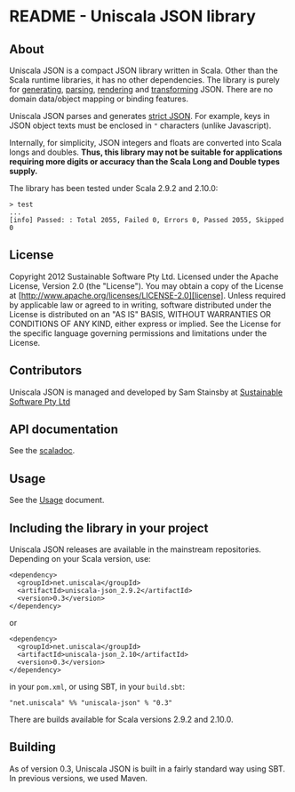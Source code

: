 # README - Uniscala JSON library


## About

Uniscala JSON is a compact JSON library written in Scala. Other 
than the Scala runtime libraries, it has no other dependencies. The library 
is purely for [generating](#Generating), [parsing](#Parsing), 
[rendering](#Rendering) and [transforming](#Transforming) JSON.
There are no domain data/object mapping or binding features.

Uniscala JSON parses and generates [strict JSON][json]. For example, keys 
in JSON object texts must be enclosed in `"` characters (unlike Javascript).

Internally, for simplicity, JSON integers and floats are converted into 
Scala longs and doubles. **Thus, this library may not be suitable for 
applications requiring more digits or accuracy than the Scala Long and 
Double types supply.**

The library has been tested under Scala 2.9.2 and 2.10.0:

    > test
    ...
    [info] Passed: : Total 2055, Failed 0, Errors 0, Passed 2055, Skipped 0
    

## License

Copyright 2012 Sustainable Software Pty Ltd.
Licensed under the Apache License, Version 2.0 (the "License").
You may obtain a copy of the License at
[http://www.apache.org/licenses/LICENSE-2.0][license].
Unless required by applicable law or agreed to in writing, software
distributed under the License is distributed on an "AS IS" BASIS,
WITHOUT WARRANTIES OR CONDITIONS OF ANY KIND, either express or implied.
See the License for the specific language governing permissions and
limitations under the License.


## Contributors

Uniscala JSON is managed and developed by Sam Stainsby at 
[Sustainable Software Pty Ltd][ss]


## API documentation

See the [scaladoc].


## Usage

See the [Usage][ghusage] document.


## Including the library in your project

Uniscala JSON releases are available in the mainstream repositories. Depending
on your Scala version, use:

    <dependency>
      <groupId>net.uniscala</groupId>
      <artifactId>uniscala-json_2.9.2</artifactId>
      <version>0.3</version>
    </dependency>
  
or

    <dependency>
      <groupId>net.uniscala</groupId>
      <artifactId>uniscala-json_2.10</artifactId>
      <version>0.3</version>
    </dependency>

in your `pom.xml`, or using SBT, in your `build.sbt`:

    "net.uniscala" %% "uniscala-json" % "0.3"
    
There are builds available for Scala versions 2.9.2 and 2.10.0.


## Building

As of version 0.3, Uniscala JSON is built in a fairly standard way using 
SBT. In previous versions, we used Maven.


[ghproject]: https://github.com/stainsby/uniscala-json "Uniscala JSON on GitHub"
[ghusage]: https://github.com/stainsby/uniscala-json/wiki/Usage "Uniscala JSON library - Usage"
[json]: http://json.org/ "Introducing JSON"
[license]: http://www.apache.org/licenses/LICENSE-2.0 "Apache License Version 2.0, January 2004"
[scaladoc]: http://stainsby.github.com/uniscala-json/scaladocs/index.html "Scaladoc"
[ss]: http://www.sustainablesoftware.com.au/ "Sustainable Software Pty Ltd"